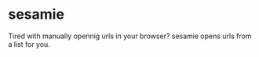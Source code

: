 # sesamie
Tired with manually opennig urls in your browser? sesamie opens urls from a list for you.
